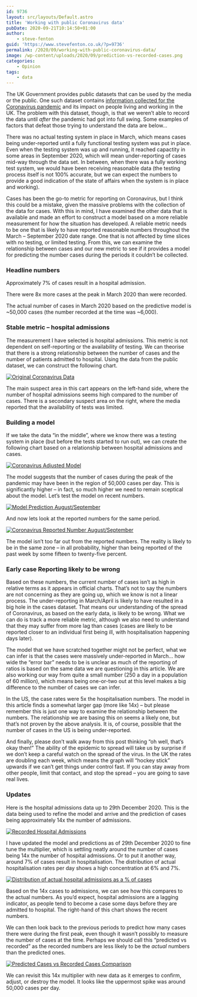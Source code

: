 ```yaml
---
id: 9736
layout: src/layouts/Default.astro
title: 'Working with public Coronavirus data'
pubDate: 2020-09-21T10:14:50+01:00
author:
    - steve-fenton
guid: 'https://www.stevefenton.co.uk/?p=9736'
permalink: /2020/09/working-with-public-coronavirus-data/
image: /wp-content/uploads/2020/09/prediction-vs-recorded-cases.png
categories:
    - Opinion
tags:
    - data
---
```


The UK Government provides public datasets that can be used by the media or the public. One such dataset contains [information collected for the Coronavirus pandemic](https://coronavirus.data.gov.uk/) and its impact on people living and working in the UK. The problem with this dataset, though, is that we weren’t able to record the data until *after* the pandemic had got into full swing. Some examples of factors that defeat those trying to understand the data are below…

There was no actual testing system in place in March, which means cases being under-reported until a fully functional testing system was put in place. Even when the testing system was up and running, it reached capactity in some areas in September 2020, which will mean under-reporting of cases mid-way through the data set. In between, when there was a fully working test system, we would have been receiving reasonable data (the testing process itself is not 100% accurate, but we can expect the numbers to provide a good indication of the state of affairs when the system is in place and working).

Cases has been the go-to metric for reporting on Coronavirus, but I think this could be a mistake, given the massive problems with the collection of the data for cases. With this in mind, I have examined the other data that is available and made an effort to construct a model based on a more reliable measurement for how the situation has developed. A reliable metric needs to be one that is likely to have reported reasonable numbers throughout the March – September 2020 date range. One that is not affected by time slices with no testing, or limited testing. From this, we can examine the relationship between cases and our new metric to see if it provides a model for predicting the number cases during the periods it couldn’t be collected.

### Headline numbers

Approximately 7% of cases result in a hospital admission.

There were 8x more cases at the peak in March 2020 than were recorded.

The actual number of cases in March 2020 based on the predictive model is ~50,000 cases (the number recorded at the time was ~6,000).

### Stable metric – hospital admissions

The measurement I have selected is hospital admissions. This metric is not dependent on self-reporting or the availability of testing. We can theorise that there is a strong relationship between the number of cases and the number of patients admitted to hospital. Using the data from the public dataset, we can construct the following chart.

[![Original Coronavirus Data](https://www.stevefenton.co.uk/wp-content/uploads/2020/09/original-coronavirus-data-1024x535.jpg)](https://www.stevefenton.co.uk/2020/09/working-with-public-coronavirus-data/original-coronavirus-data/)

The main suspect area in this cart appears on the left-hand side, where the number of hospital admissions seems high compared to the number of cases. There is a secondary suspect area on the right, where the media reported that the availability of tests was limited.

### Building a model

If we take the data “in the middle”, where we know there was a testing system in place (but before the tests started to run out), we can create the following chart based on a relationship between hospital admissions and cases.

[![Coronavirus Adjusted Model](https://www.stevefenton.co.uk/wp-content/uploads/2020/09/coronavirus-adjusted-cases-model-1024x532.jpg)](https://www.stevefenton.co.uk/2020/09/working-with-public-coronavirus-data/coronavirus-adjusted-cases-model/)

The model suggests that the number of cases during the peak of the pandemic may have been in the region of 50,000 cases per day. This is significantly higher – in fact, so much higher we need to remain sceptical about the model. Let’s test the model on recent numbers.

[![Model Prediction August/September](https://www.stevefenton.co.uk/wp-content/uploads/2020/09/coronavirus-predicted-numbers-1024x535.jpg)](https://www.stevefenton.co.uk/2020/09/working-with-public-coronavirus-data/coronavirus-predicted-numbers/)

And now lets look at the reported numbers for the same period.

[![Coronavirus Reported Number August/September](https://www.stevefenton.co.uk/wp-content/uploads/2020/09/coronavirus-actual-numbers-1024x532.jpg)](https://www.stevefenton.co.uk/2020/09/working-with-public-coronavirus-data/coronavirus-actual-numbers/)

The model isn’t too far out from the reported numbers. The reality is likely to be in the same zone – in all probability, higher than being reported of the past week by some fifteen to twenty-five percent.

### Early case Reporting likely to be wrong

Based on these numbers, the current number of cases isn’t as high in relative terms as it appears in official charts. That’s not to say the numbers are not concerning as they are going up, which we know is not a linear process. The under-reporting in March/April is likely to have resulted in a big hole in the cases dataset. That means our understanding of the spread of Coronavirus, as based on the early data, is likely to be wrong. What we can do is track a more reliable metric, although we also need to understand that they may suffer from more lag than cases (cases are likely to be reported closer to an individual first being ill, with hospitalisation happening days later).

The model that we have scratched together might not be perfect, what we can infer is that the cases were massively under-reported in March… how wide the “error bar” needs to be is unclear as much of the reporting of ratios is based on the same data we are questioning in this article. We are also working our way from quite a small number (250 a day in a population of 60 million), which means being one-or-two out at this level makes a big difference to the number of cases we can infer.

In the US, the case rates were 5x the hospitalisation numbers. The model in this article finds a somewhat larger gap (more like 14x) – but please remember this is just one way to examine the relationship between the numbers. The relationship we are basing this on seems a likely one, but that’s not proven by the above analysis. It is, of course, possible that the number of cases in the US is being under-reported.

And finally, please don’t walk away from this post thinking “oh well, that’s okay then!” The ability of the epidemic to spread will take us by surprise if we don’t keep a careful watch on the spread of the virus. In the UK the rates are doubling each week, which means the graph will “hockey stick” upwards if we can’t get things under control fast. If you can stay away from other people, limit that contact, and stop the spread – you are going to save real lives.

### Updates

Here is the hospital admissions data up to 29th December 2020. This is the data being used to refine the model and arrive and the prediction of cases being approximately 14x the number of admissions.

[![Recorded Hospital Admissions](https://www.stevefenton.co.uk/wp-content/uploads/2020/09/recorded-hospital-admissions.png)](https://www.stevefenton.co.uk/2020/09/working-with-public-coronavirus-data/recorded-hospital-admissions/)

I have updated the model and predictions as of 29th December 2020 to fine tune the multiplier, which is settling neatly around the number of cases being 14x the number of hospital admissions. Or to put it another way, around 7% of cases result in hospitalisation. The distribution of actual hospitalisation rates per day shows a high concentration at 6% and 7%.

[![Distribution of actual hospital admissions as a % of cases](https://www.stevefenton.co.uk/wp-content/uploads/2020/09/hospital-admission-percentage-of-cases-distribution.png)](https://www.stevefenton.co.uk/2020/09/working-with-public-coronavirus-data/hospital-admission-percentage-of-cases-distribution/)

Based on the 14x cases to admissions, we can see how this compares to the actual numbers. As you’d expect, hospital admissions are a lagging indicator, as people tend to become a case some days before they are admitted to hospital. The right-hand of this chart shows the recent numbers.

We can then look back to the previous periods to predict how many cases there were during the first peak, even though it wasn’t possibly to measure the number of cases at the time. Perhaps we should call this “predicted vs recorded” as the recorded numbers are less likely to be the *actual* numbers than the predicted ones.

[![Predicted Cases vs Recorded Cases Comparison](https://www.stevefenton.co.uk/wp-content/uploads/2020/09/prediction-vs-recorded-cases.png)](https://www.stevefenton.co.uk/2020/09/working-with-public-coronavirus-data/prediction-vs-recorded-cases/)

We can revisit this 14x multiplier with new data as it emerges to confirm, adjust, or destroy the model. It looks like the uppermost spike was around 50,000 cases per day.